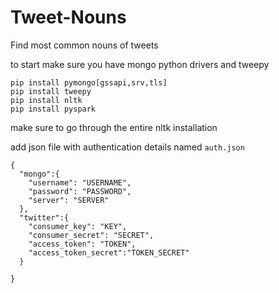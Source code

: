 # Tweet-Nouns
Find most common nouns of tweets

to start make sure you have mongo python drivers and tweepy
```
pip install pymongo[gssapi,srv,tls]
pip install tweepy
pip install nltk
pip install pyspark
```

make sure to go through the entire nltk installation 

add json file with authentication details named `auth.json`
```
{
  "mongo":{
    "username": "USERNAME",
    "password": "PASSWORD",
    "server": "SERVER"
  },
  "twitter":{
    "consumer_key": "KEY",
    "consumer_secret": "SECRET",
    "access_token": "TOKEN",
    "access_token_secret":"TOKEN_SECRET"
  }

}
```

